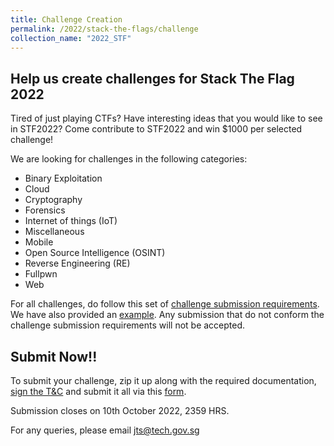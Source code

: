 ```yaml
---
title: Challenge Creation
permalink: /2022/stack-the-flags/challenge
collection_name: "2022_STF"
---
```


## Help us create challenges for Stack The Flag 2022

Tired of just playing CTFs? Have interesting ideas that you would like to see in STF2022? Come contribute to STF2022 and win $1000 per selected challenge!

We are looking for challenges in the following categories:
* Binary Exploitation
* Cloud
* Cryptography
* Forensics
* Internet of things (IoT)
* Miscellaneous
* Mobile
* Open Source Intelligence (OSINT)
* Reverse Engineering (RE)
* Fullpwn
* Web

For all challenges, do follow this set of [challenge submission requirements](https://help.hackthebox.com/en/articles/5676859-challenge-submission-requirements). We have also provided an [example](https://github.com/hackthebox/public-templates/blob/master/examples/RE.md). Any submission that do not conform the challenge submission requirements will not be accepted.

## Submit Now!!

To submit your challenge, zip it up along with the required documentation, [sign the T&C](\files\TnC_Community_Sourced_Challenges.pdf) and submit it all via this [form](). 

Submission closes on 10th October 2022, 2359 HRS.

For any queries, please email jts@tech.gov.sg
